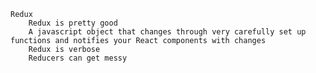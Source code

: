     Redux
        Redux is pretty good
        A javascript object that changes through very carefully set up functions and notifies your React components with changes
        Redux is verbose
        Reducers can get messy